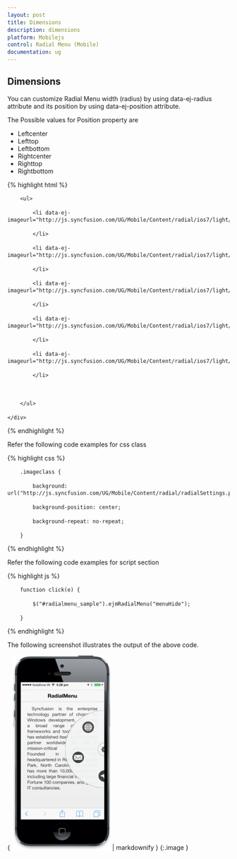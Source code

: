 ```yaml
---
layout: post
title: Dimensions
description: dimensions
platform: Mobilejs
control: Radial Menu (Mobile)
documentation: ug
---
```


## Dimensions

You can customize Radial Menu width (radius) by using data-ej-radius attribute and its position by using data-ej-position attribute.

The Possible values for Position property are

* Leftcenter
* Lefttop
* Leftbottom
* Rightcenter   
* Righttop
* Rightbottom



{% highlight html %}

  <div id="radialmenu_sample" data-role="ejmradialmenu" data-ej-imageclass="imageclass" data-ej-radius="300" data-ej-position="rightcenter" data-ej-touchend="click">

        <ul>

            <li data-ej-imageurl="http://js.syncfusion.com/UG/Mobile/Content/radial/ios7/light/social.png">

            </li>

            <li data-ej-imageurl="http://js.syncfusion.com/UG/Mobile/Content/radial/ios7/light/music.png">

            </li>

            <li data-ej-imageurl="http://js.syncfusion.com/UG/Mobile/Content/radial/ios7/light/direction.png">

            </li>

            <li data-ej-imageurl="http://js.syncfusion.com/UG/Mobile/Content/radial/ios7/light/message.png">

            </li>

            <li data-ej-imageurl="http://js.syncfusion.com/UG/Mobile/Content/radial/ios7/light/browser.png">

            </li>



        </ul>

    </div>





{% endhighlight %}

Refer the following code examples for css class

{% highlight css %}

        .imageclass {

            background: url("http://js.syncfusion.com/UG/Mobile/Content/radial/radialSettings.png");

            background-position: center;

            background-repeat: no-repeat;

        }





{% endhighlight %}

Refer the following code examples for script section

{% highlight js %}



        function click(e) {

            $("#radialmenu_sample").ejmRadialMenu("menuHide");

        }





{% endhighlight %}



The following screenshot illustrates the output of the above code.

{ ![](Dimensions_images/Dimensions_img1.png) | markdownify }
{:.image }


